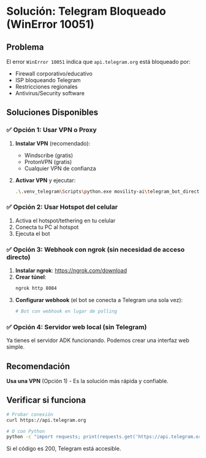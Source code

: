 # Solución: Telegram Bloqueado (WinError 10051)

## Problema
El error `WinError 10051` indica que `api.telegram.org` está bloqueado por:
- Firewall corporativo/educativo
- ISP bloqueando Telegram
- Restricciones regionales
- Antivirus/Security software

## Soluciones Disponibles

### ✅ Opción 1: Usar VPN o Proxy
1. **Instalar VPN** (recomendado):
   - Windscribe (gratis)
   - ProtonVPN (gratis)
   - Cualquier VPN de confianza

2. **Activar VPN** y ejecutar:
   ```bash
   .\.venv_telegram\Scripts\python.exe movility-ai\telegram_bot_direct.py
   ```

### ✅ Opción 2: Usar Hotspot del celular
1. Activa el hotspot/tethering en tu celular
2. Conecta tu PC al hotspot
3. Ejecuta el bot

### ✅ Opción 3: Webhook con ngrok (sin necesidad de acceso directo)
1. **Instalar ngrok**: https://ngrok.com/download
2. **Crear túnel**:
   ```bash
   ngrok http 8084
   ```
3. **Configurar webhook** (el bot se conecta a Telegram una sola vez):
   ```python
   # Bot con webhook en lugar de polling
   ```

### ✅ Opción 4: Servidor web local (sin Telegram)
Ya tienes el servidor ADK funcionando. Podemos crear una interfaz web simple.

## Recomendación
**Usa una VPN** (Opción 1) - Es la solución más rápida y confiable.

## Verificar si funciona
```bash
# Probar conexión
curl https://api.telegram.org

# O con Python
python -c "import requests; print(requests.get('https://api.telegram.org').status_code)"
```

Si el código es 200, Telegram está accesible.
